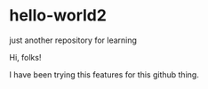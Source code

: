 # hello-world2
just another repository for learning

Hi, folks!

I have been trying this features for this github thing.
